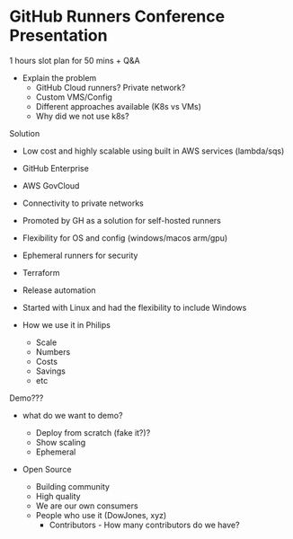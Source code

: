 # GitHub Runners Conference Presentation

1 hours slot
plan for 50 mins + Q&A

- Explain the problem
  - GitHub Cloud runners? Private network?
  - Custom VMS/Config
  - Different approaches available (K8s vs VMs)
  - Why did we not use k8s?

Solution

- Low cost and highly scalable using built in AWS services (lambda/sqs)
- GitHub Enterprise
- AWS GovCloud
- Connectivity to private networks
- Promoted by GH as a solution for self-hosted runners
- Flexibility for OS and config (windows/macos arm/gpu)
- Ephemeral runners for security
- Terraform
- Release automation
- Started with Linux and had the flexibility to include Windows

- How we use it in Philips
  - Scale
  - Numbers
  - Costs
  - Savings
  - etc

Demo???

- what do we want to demo?

  - Deploy from scratch (fake it?)?
  - Show scaling
  - Ephemeral

- Open Source
  - Building community
  - High quality
  - We are our own consumers
  - People who use it (DowJones, xyz)
    - Contributors - How many contributors do we have?
